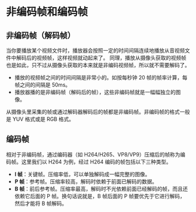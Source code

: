# 非编码帧和编码帧

## 非编码帧（解码帧）

当你要播放某个视频文件时，播放器会按照一定的时间间隔连续地播放从音视频文件中解码后的视频帧，这样视频就动起来了。
同理，播放从摄像头获取的视频帧也是如此，只不过从摄像头获取的本来就是非编码视频帧，所以就不需要解码了。

* 播放的视频帧之间的时间间隔是非常小的。如按每秒钟 20 帧的帧率计算，每帧之间的间隔是 50ms。
* 播放器播的是非编码帧（解码后的帧），这些非编码帧就是一幅幅独立的图像。


从摄像头里采集的帧或通过解码器解码后的帧都是非编码帧。非编码帧的格式一般是 YUV 格式或是 RGB 格式。

## 编码帧

相对于非编码帧，通过编码器（如 H264/H265、VP8/VP9）压缩后的帧称为编码帧。这里我们以 H264 为例，经过 H264 编码的帧包括以下三种类型。

* **I 帧**：关键帧。压缩率低，可以单独解码成一幅完整的图像。
* **P 帧**：参考帧。压缩率较高，解码时依赖于前面已解码的数据。
* **B 帧**：前后参考帧。压缩率最高，解码时不光依赖前面已经解码的帧，而且还依赖它后面的 P 帧。换句话说就是，B 帧后面的 P 帧要优先于它进行解码，然后才能将 B 帧解码。
